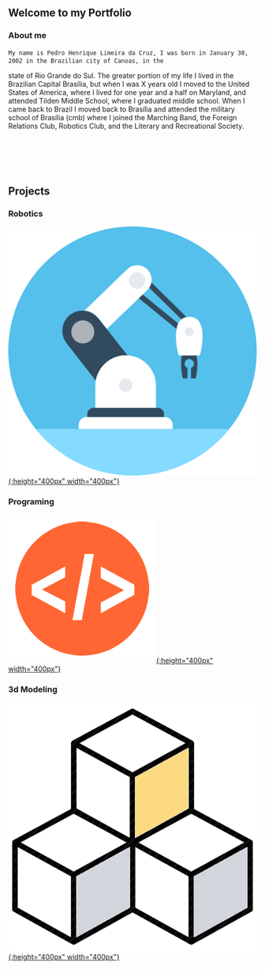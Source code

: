 ## Welcome to my Portfolio

### About me

    My name is Pedro Henrique Limeira da Cruz, I was born in January 30, 2002 in the Brazilian city of Canoas, in the
state of Rio Grande do Sul.
    The greater portion of my life I lived in the Brazilian Capital Brasília, but when I was X years old I moved to the 
United States of America, where I lived for one year and a half on Maryland, and attended Tilden Middle School, where I 
graduated middle school.
    When I came back to Brazil I moved back to Brasília and attended the military school of Brasília (cmb) where I joined
the Marching Band, the Foreign Relations Club, Robotics Club, and the Literary and Recreational Society.

<br/><br/>
<br/><br/>
            
## Projects



### Robotics

[![button](/Images/Robotics/RobotArm.png){:height="400px" width="400px"}](https://pedro4064.github.io/Portfolio/test.html)


### Programing 

[![Programing](/Images/Programing/code.png){:height="400px" width="400px"}](https://pedro4064.github.io/Portfolio/test.html)


### 3d Modeling

[![3D Modeling](/Images/3D/3D.png){:height="400px" width="400px"}](https://pedro4064.github.io/Portfolio/test.html)
